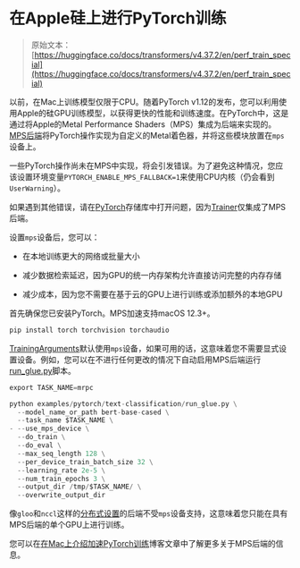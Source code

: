 # 在Apple硅上进行PyTorch训练

> 原始文本：[https://huggingface.co/docs/transformers/v4.37.2/en/perf_train_special](https://huggingface.co/docs/transformers/v4.37.2/en/perf_train_special)

以前，在Mac上训练模型仅限于CPU。随着PyTorch v1.12的发布，您可以利用使用Apple的硅GPU训练模型，以获得更快的性能和训练速度。在PyTorch中，这是通过将Apple的Metal Performance Shaders（MPS）集成为后端来实现的。[MPS后端](https://pytorch.org/docs/stable/notes/mps.html)将PyTorch操作实现为自定义的Metal着色器，并将这些模块放置在`mps`设备上。

一些PyTorch操作尚未在MPS中实现，将会引发错误。为了避免这种情况，您应该设置环境变量`PYTORCH_ENABLE_MPS_FALLBACK=1`来使用CPU内核（仍会看到`UserWarning`）。

如果遇到其他错误，请在[PyTorch](https://github.com/pytorch/pytorch/issues)存储库中打开问题，因为[Trainer](/docs/transformers/v4.37.2/en/main_classes/trainer#transformers.Trainer)仅集成了MPS后端。

设置`mps`设备后，您可以：

+   在本地训练更大的网络或批量大小

+   减少数据检索延迟，因为GPU的统一内存架构允许直接访问完整的内存存储

+   减少成本，因为您不需要在基于云的GPU上进行训练或添加额外的本地GPU

首先确保您已安装PyTorch。MPS加速支持macOS 12.3+。

```py
pip install torch torchvision torchaudio
```

[TrainingArguments](/docs/transformers/v4.37.2/en/main_classes/trainer#transformers.TrainingArguments)默认使用`mps`设备，如果可用的话，这意味着您不需要显式设置设备。例如，您可以在不进行任何更改的情况下自动启用MPS后端运行[run_glue.py](https://github.com/huggingface/transformers/blob/main/examples/pytorch/text-classification/run_glue.py)脚本。

```py
export TASK_NAME=mrpc

python examples/pytorch/text-classification/run_glue.py \
  --model_name_or_path bert-base-cased \
  --task_name $TASK_NAME \
- --use_mps_device \
  --do_train \
  --do_eval \
  --max_seq_length 128 \
  --per_device_train_batch_size 32 \
  --learning_rate 2e-5 \
  --num_train_epochs 3 \
  --output_dir /tmp/$TASK_NAME/ \
  --overwrite_output_dir
```

像`gloo`和`nccl`这样的[分布式设置](https://pytorch.org/docs/stable/distributed.html#backends)的后端不受`mps`设备支持，这意味着您只能在具有MPS后端的单个GPU上进行训练。

您可以在[在Mac上介绍加速PyTorch训练](https://pytorch.org/blog/introducing-accelerated-pytorch-training-on-mac/)博客文章中了解更多关于MPS后端的信息。

